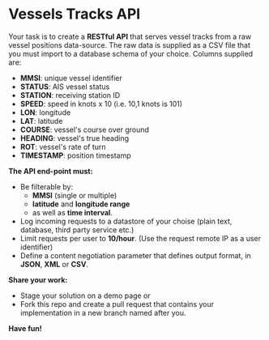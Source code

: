 # Vessels Tracks API 

Your task is to create a **RESTful API** that serves vessel tracks from a raw vessel positions data-source.
The raw data is supplied as a CSV file that you must import to a database schema of your choice. Columns supplied are:

* **MMSI**: unique vessel identifier
* **STATUS**: AIS vessel status
* **STATION**: receiving station ID
* **SPEED**: speed in knots x 10 (i.e. 10,1 knots is 101)
* **LON**: longitude
* **LAT**: latitude
* **COURSE**: vessel's course over ground
* **HEADING**: vessel's true heading
* **ROT**: vessel's rate of turn
* **TIMESTAMP**: position timestamp

**The API end-point must:**
* Be filterable by: 
  * **MMSI** (single or multiple) 
  * **latitude** and **longitude range**
  * as well as **time interval**.
* Log incoming requests to a datastore of  your choise (plain text, database, third party service etc.)
* Limit requests per user to **10/hour**. (Use the request remote IP as a user identifier)
* Define a content negotiation parameter that defines output format, in **JSON**, **XML** or **CSV**.

**Share your work:**
* Stage your solution on a demo page or
* Fork this repo and create a pull request that contains your implementation in a new branch named after you.

**Have fun!**
